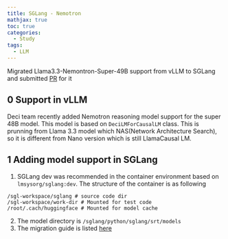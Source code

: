 ```yaml
---
title: SGLang - Nemotron
mathjax: true
toc: true
categories:
  - Study
tags:
  - LLM
---
```


Migrated Llama3.3-Nemontron-Super-49B support from vLLM to SGLang and submitted [PR](https://github.com/sgl-project/sglang/pull/5073) for it

## 0 Support in vLLM
Deci team recently added Nemotron reasoning model support for the super 48B model. This model is based on `DeciLMForCausalLM` class. This is prunning from Llama 3.3 model which NAS(Network Architecture Search), so it is different from Nano version which is still LlamaCausal LM. 

## 1 Adding model support in SGLang
1. SGLang dev was recommended in the container environment based on `lmsysorg/sglang:dev`. The structure of the container is as following
```shell
/sgl-workspace/sglang # source code dir
/sgl-workspace/work-dir # Mounted for test code 
/root/.cach/huggingface # Mounted for model cache
```
2. The model directory is `/sglang/python/sglang/srt/models`
3. The migration guide is listed [here](https://docs.sglang.ai/references/supported_models.html#port-a-model-from-vllm-to-sglang)
